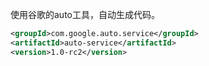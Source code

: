 使用谷歌的auto工具，自动生成代码。
```xml
<groupId>com.google.auto.service</groupId>
<artifactId>auto-service</artifactId>
<version>1.0-rc2</version>
```